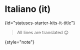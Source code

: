 # Italiano (it)
{id="statuses-starter-kits-it-title"}


> All lines are translated 😊
>
{style="note"}
